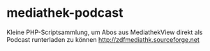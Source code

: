 mediathek-podcast
=================

Kleine PHP-Scriptsammlung, um Abos aus MediathekView direkt als Podcast runterladen zu können http://zdfmediathk.sourceforge.net
